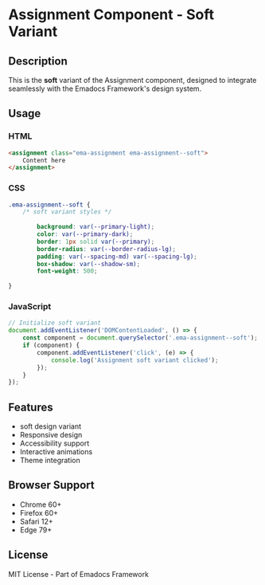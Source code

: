 # Assignment Component - Soft Variant

## Description
This is the **soft** variant of the Assignment component, designed to integrate seamlessly with the Emadocs Framework's design system.

## Usage

### HTML
```html
<assignment class="ema-assignment ema-assignment--soft">
    Content here
</assignment>
```

### CSS
```css
.ema-assignment--soft {
    /* soft variant styles */
    
        background: var(--primary-light);
        color: var(--primary-dark);
        border: 1px solid var(--primary);
        border-radius: var(--border-radius-lg);
        padding: var(--spacing-md) var(--spacing-lg);
        box-shadow: var(--shadow-sm);
        font-weight: 500;
    
}
```

### JavaScript
```javascript
// Initialize soft variant
document.addEventListener('DOMContentLoaded', () => {
    const component = document.querySelector('.ema-assignment--soft');
    if (component) {
        component.addEventListener('click', (e) => {
            console.log('Assignment soft variant clicked');
        });
    }
});
```

## Features
- soft design variant
- Responsive design
- Accessibility support
- Interactive animations
- Theme integration

## Browser Support
- Chrome 60+
- Firefox 60+
- Safari 12+
- Edge 79+

## License
MIT License - Part of Emadocs Framework
